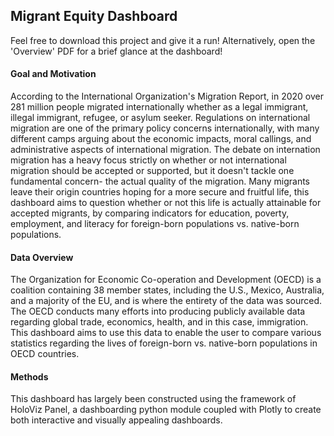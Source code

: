 
## Migrant Equity Dashboard
Feel free to download this project and give it a run! Alternatively, open the 'Overview' PDF for a brief glance at the dashboard!

#### Goal and Motivation
According to the International Organization's Migration Report, in 2020 over 281 million people migrated internationally whether as a legal immigrant, illegal immigrant, refugee, or asylum seeker. Regulations on international migration are one of the primary policy concerns internationally, with many different camps arguing about the economic impacts, moral callings, and administrative aspects of international migration. The debate on internation migration has a heavy focus strictly on whether or not international migration should be accepted or supported, but it doesn't tackle one fundamental concern- the actual quality of the migration. Many migrants leave their origin countries hoping for a more secure and fruitful life, this dashboard aims to question whether or not this life is actually attainable for accepted migrants, by comparing indicators for education, poverty, employment, and literacy for foreign-born populations vs. native-born populations.

#### Data Overview
The Organization for Economic Co-operation and Development (OECD) is a coalition containing 38 member states, including the U.S., Mexico, Australia, and a majority of the EU, and is where the entirety of the data was sourced. The OECD conducts many efforts into producing publicly available data regarding global trade, economics, health, and in this case, immigration. This dashboard aims to use this data to enable the user to compare various statistics regarding the lives of foreign-born vs. native-born populations in OECD countries.

#### Methods
This dashboard has largely been constructed using the framework of HoloViz Panel, a dashboarding python module coupled with Plotly to create both interactive and visually appealing dashboards.

